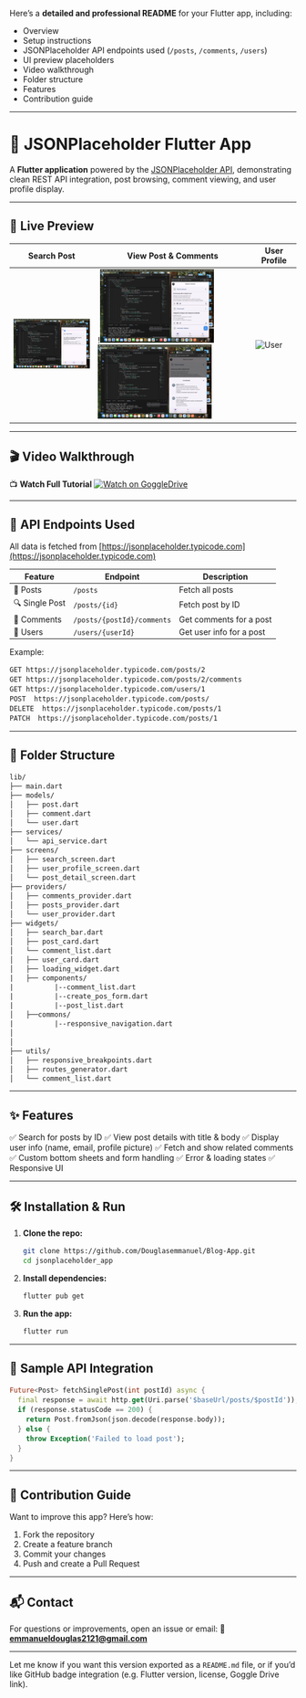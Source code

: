  Here’s a **detailed and professional README** for your Flutter app, including:

* Overview
* Setup instructions
* JSONPlaceholder API endpoints used (`/posts`, `/comments`, `/users`)
* UI preview placeholders
* Video walkthrough
* Folder structure
* Features
* Contribution guide

---

# 📱 JSONPlaceholder Flutter App

A **Flutter application** powered by the [JSONPlaceholder API](https://jsonplaceholder.typicode.com), demonstrating clean REST API integration, post browsing, comment viewing, and user profile display.

---

## 🚀 Live Preview

| Search Post                                                     | View Post & Comments                                           | User Profile                                                   |
| --------------------------------------------------------------- | -------------------------------------------------------------- | -------------------------------------------------------------- |
| <img src="assets/images/search.png" alt="search" width="200"/> | !<img src="assets/images/home.png" alt="home" width="200"/>  <img src="assets/images/comment.png" alt="comment" width="200"/>| ![User](https://via.placeholder.com/150x300?text=User+Profile) |

---

## 🎬 Video Walkthrough

📺 **Watch Full Tutorial**
[![Watch on GoggleDrive](https://img.youtube.com/vi/Wsor0fci3Ss/0.jpg)](https://www.youtube.com/watch?v=Wsor0fci3Ss)

---

## 📡 API Endpoints Used

All data is fetched from [https://jsonplaceholder.typicode.com](https://jsonplaceholder.typicode.com)

| Feature        | Endpoint                   | Description              |
| -------------- | -------------------------- | ------------------------ |
| 📄 Posts       | `/posts`                   | Fetch all posts          |
| 🔍 Single Post | `/posts/{id}`              | Fetch post by ID         |
| 💬 Comments    | `/posts/{postId}/comments` | Get comments for a post  |
| 👤 Users       | `/users/{userId}`          | Get user info for a post |

Example:

```bash
GET https://jsonplaceholder.typicode.com/posts/2
GET https://jsonplaceholder.typicode.com/posts/2/comments
GET https://jsonplaceholder.typicode.com/users/1
POST  https://jsonplaceholder.typicode.com/posts/
DELETE  https://jsonplaceholder.typicode.com/posts/1
PATCH  https://jsonplaceholder.typicode.com/posts/1
```

---

## 📂 Folder Structure

```
lib/
├── main.dart
├── models/
│   ├── post.dart
│   ├── comment.dart
│   └── user.dart
├── services/
│   └── api_service.dart
├── screens/
│   ├── search_screen.dart
│   ├── user_profile_screen.dart
│   └── post_detail_screen.dart
├── providers/
│   ├── comments_provider.dart
│   ├── posts_provider.dart
│   └── user_provider.dart
├── widgets/
│   ├── search_bar.dart
│   ├── post_card.dart
│   └── comment_list.dart
│   ├── user_card.dart
│   ├── loading_widget.dart
|   ├── components/
|          |--comment_list.dart
|          |--create_pos_form.dart
|          |--post_list.dart
│   ├──commons/
|          |--responsive_navigation.dart
│   
│   
├── utils/
│   ├── responsive_breakpoints.dart
│   ├── routes_generator.dart
│   └── comment_list.dart
```

---

## ✨ Features

✅ Search for posts by ID
✅ View post details with title & body
✅ Display user info (name, email, profile picture)
✅ Fetch and show related comments
✅ Custom bottom sheets and form handling
✅ Error & loading states
✅ Responsive UI

---

## 🛠️ Installation & Run

1. **Clone the repo:**

   ```bash
   git clone https://github.com/Douglasemmanuel/Blog-App.git
   cd jsonplaceholder_app
   ```

2. **Install dependencies:**

   ```bash
   flutter pub get
   ```

3. **Run the app:**

   ```bash
   flutter run
   ```

---

## 🧪 Sample API Integration

```dart
Future<Post> fetchSinglePost(int postId) async {
  final response = await http.get(Uri.parse('$baseUrl/posts/$postId'));
  if (response.statusCode == 200) {
    return Post.fromJson(json.decode(response.body));
  } else {
    throw Exception('Failed to load post');
  }
}
```

---

## 🤝 Contribution Guide

Want to improve this app? Here’s how:

1. Fork the repository
2. Create a feature branch
3. Commit your changes
4. Push and create a Pull Request

---

## 📬 Contact

For questions or improvements, open an issue or email:
📧 **[emmanueldouglas2121@gmail.com](mailto:emmanueldouglas2121@gmail.com)**

---

Let me know if you want this version exported as a `README.md` file, or if you’d like GitHub badge integration (e.g. Flutter version, license, Goggle Drive link).


<!-- COLOR
 Color(0xFF003366) -->
